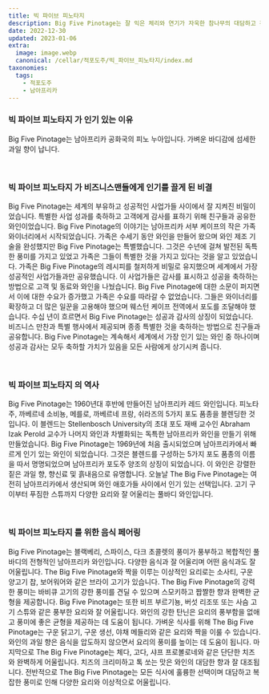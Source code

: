 ```yaml
---
title: 빅 파이브 피노타지
description: Big Five Pinotage는 잘 익은 체리와 연기가 자욱한 참나무의 대담하고 강렬한 풍미를 자랑하며 진정으로 독특한 남아프리카 경험을 선사합니다.
date: 2022-12-30
updated: 2023-01-06
extra:
  image: image.webp
  canonical: /cellar/적포도주/빅_파이브_피노타지/index.md
taxonomies:
  tags: 
    - 적포도주
    - 남아프리카
---
```



### 빅 파이브 피노타지 가 인기 있는 이유

Big Five Pinotage는 남아프리카 공화국의 피노 누아입니다. 가벼운 바디감에 섬세한 과일 향이 납니다.

&nbsp;  

### 빅 파이브 피노타지 가 비즈니스맨들에게 인기를 끌게 된 비결

Big Five Pinotage는 세계의 부유하고 성공적인 사업가들 사이에서 잘 지켜진 비밀이었습니다. 특별한 사업 성과를 축하하고 고객에게 감사를 표하기 위해 친구들과 공유한 와인이었습니다. Big Five Pinotage의 이야기는 남아프리카 서부 케이프의 작은 가족 와이너리에서 시작되었습니다. 가족은 수세기 동안 와인을 만들어 왔으며 와인 제조 기술을 완성했지만 Big Five Pinotage는 특별했습니다. 그것은 수년에 걸쳐 발전된 독특한 풍미를 가지고 있었고 가족은 그들이 특별한 것을 가지고 있다는 것을 알고 있었습니다. 가족은 Big Five Pinotage의 레시피를 철저하게 비밀로 유지했으며 세계에서 가장 성공적인 사업가들과만 공유했습니다. 이 사업가들은 감사를 표시하고 성공을 축하하는 방법으로 고객 및 동료와 와인을 나눴습니다. Big Five Pinotage에 대한 소문이 퍼지면서 이에 대한 수요가 증가했고 가족은 수요를 따라갈 수 없었습니다. 그들은 와이너리를 확장하고 더 많은 일꾼을 고용해야 했으며 웨스턴 케이프 전역에서 포도를 조달해야 했습니다. 수십 년이 흐르면서 Big Five Pinotage는 성공과 감사의 상징이 되었습니다. 비즈니스 만찬과 특별 행사에서 제공되며 종종 특별한 것을 축하하는 방법으로 친구들과 공유합니다. Big Five Pinotage는 계속해서 세계에서 가장 인기 있는 와인 중 하나이며 성공과 감사는 모두 축하할 가치가 있음을 모든 사람에게 상기시켜 줍니다.

&nbsp;  

### 빅 파이브 피노타지 의 역사

Big Five Pinotage는 1960년대 후반에 만들어진 남아프리카 레드 와인입니다. 피노타주, 까베르네 소비뇽, 메를로, 까베르네 프랑, 쉬라즈의 5가지 포도 품종을 블렌딩한 것입니다. 이 블렌드는 Stellenbosch University의 초대 포도 재배 교수인 Abraham Izak Perold 교수가 나머지 와인과 차별화되는 독특한 남아프리카 와인을 만들기 위해 만들었습니다. Big Five Pinotage는 1969년에 처음 출시되었으며 남아프리카에서 빠르게 인기 있는 와인이 되었습니다. 그것은 블렌드를 구성하는 5가지 포도 품종의 이름을 따서 명명되었으며 남아프리카 포도주 양조의 상징이 되었습니다. 이 와인은 강렬한 짙은 과일 향, 향신료 및 흙내음으로 유명합니다. 오늘날 The Big Five Pinotage는 여전히 남아프리카에서 생산되며 와인 애호가들 사이에서 인기 있는 선택입니다. 고기 구이부터 푸짐한 스튜까지 다양한 요리와 잘 어울리는 풀바디 와인입니다.

&nbsp;  

### 빅 파이브 피노타지 를 위한 음식 페어링

Big Five Pinotage는 블랙베리, 스파이스, 다크 초콜렛의 풍미가 풍부하고 복합적인 풀바디의 전형적인 남아프리카 와인입니다. 다양한 음식과 잘 어울리며 어떤 음식과도 잘 어울립니다. The Big Five Pinotage와 짝을 이루는 이상적인 요리로는 소사티, 구운 양고기 찹, 보어워어와 같은 브라이 고기가 있습니다. The Big Five Pinotage의 강력한 풍미는 바비큐 고기의 강한 풍미를 견딜 수 있으며 스모키하고 짭짤한 향과 완벽한 균형을 제공합니다. Big Five Pinotage는 또한 비프 부르기뇽, 버섯 리조또 또는 사슴 고기 스튜와 같은 풍부한 요리와 잘 어울립니다. 와인의 강한 탄닌은 요리의 풍부함을 없애고 풍미에 좋은 균형을 제공하는 데 도움이 됩니다. 가벼운 식사를 위해 The Big Five Pinotage는 구운 닭고기, 구운 생선, 야채 메들리와 같은 요리와 짝을 이룰 수 있습니다. 와인의 과일 향은 음식을 압도하지 않으면서 요리의 풍미를 높이는 데 도움이 됩니다. 마지막으로 The Big Five Pinotage는 체다, 고다, 샤프 프로볼로네와 같은 단단한 치즈와 완벽하게 어울립니다. 치즈의 크리미하고 톡 쏘는 맛은 와인의 대담한 향과 잘 대조됩니다. 전반적으로 The Big Five Pinotage는 모든 식사에 훌륭한 선택이며 대담하고 복잡한 풍미로 인해 다양한 요리와 이상적으로 어울립니다.

&nbsp;  
